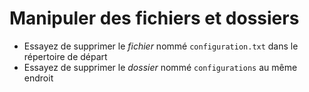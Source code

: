 # Manipuler des fichiers et dossiers

- Essayez de supprimer le *fichier* nommé `configuration.txt` dans le répertoire de départ
- Essayez de supprimer le *dossier* nommé `configurations` au même endroit
